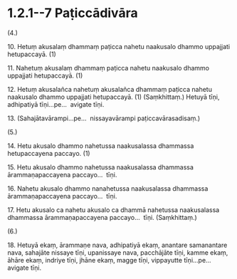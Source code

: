 

# 1.2.1--7 Paṭiccādivāra




(4.)

10\. Hetuṃ akusalaṃ dhammaṃ paṭicca nahetu naakusalo dhammo uppajjati hetupaccayā. (1)

11\. Nahetuṃ akusalaṃ dhammaṃ paṭicca nahetu naakusalo dhammo uppajjati hetupaccayā. (1)

12\. Hetuṃ akusalañca nahetuṃ akusalañca dhammaṃ paṭicca nahetu naakusalo dhammo uppajjati hetupaccayā. (1) (Saṃkhittaṃ.) Hetuyā tīṇi, adhipatiyā tīṇi…pe…  avigate tīṇi.

13\. (Sahajātavārampi…pe…  nissayavārampi paṭiccavārasadisaṃ.)

(5.)

14\. Hetu akusalo dhammo nahetussa naakusalassa dhammassa hetupaccayena paccayo. (1)

15\. Hetu akusalo dhammo nahetussa naakusalassa dhammassa ārammaṇapaccayena paccayo…  tīṇi.

16\. Nahetu akusalo dhammo nanahetussa naakusalassa dhammassa ārammaṇapaccayena paccayo…  tīṇi.

17\. Hetu akusalo ca nahetu akusalo ca dhammā nahetussa naakusalassa dhammassa ārammaṇapaccayena paccayo…  tīṇi. (Saṃkhittaṃ.)

(6.)

18\. Hetuyā ekaṃ, ārammaṇe nava, adhipatiyā ekaṃ, anantare samanantare nava, sahajāte nissaye tīṇi, upanissaye nava, pacchājāte tīṇi, kamme ekaṃ, āhāre ekaṃ, indriye tīṇi, jhāne ekaṃ, magge tīṇi, vippayutte tīṇi…pe…  avigate tīṇi.



